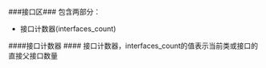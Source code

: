 ###接口区###
包含两部分：
- 接口计数器(interfaces_count)


####接口计数器 ####
接口计数器，interfaces_count的值表示当前类或接口的直接父接口数量